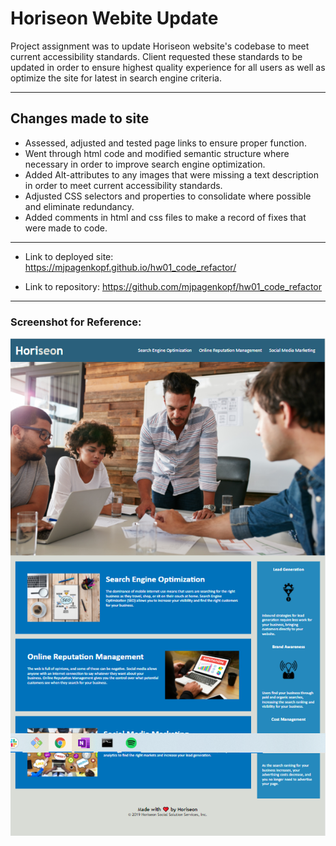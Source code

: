 # Horiseon Webite Update

Project assignment was to update Horiseon website's codebase to meet current accessibility standards. Client requested these standards to be updated in order to ensure highest quality experience for all users as well as optimize the site for latest in search engine criteria.

---
## Changes made to site

 - Assessed, adjusted and tested page links to ensure proper function.
 - Went through html code and modified semantic structure where necessary in order to improve search engine optimization. 
 - Added Alt-attributes to any images that were missing a text description in order to meet current accessibility standards. 
 - Adjusted CSS selectors and properties to consolidate where possible and eliminate redundancy. 
 - Added comments in html and css files to make a record of fixes that were made to code. 

---

- Link to deployed site: https://mjpagenkopf.github.io/hw01_code_refactor/


- Link to repository: https://github.com/mjpagenkopf/hw01_code_refactor

---


### Screenshot for Reference:
![getting started](assets/images/screenshot_22021.png)

